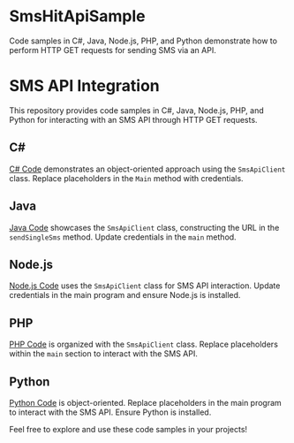 # SmsHitApiSample
Code samples in C#, Java, Node.js, PHP, and Python demonstrate how to perform HTTP GET requests for sending SMS via an API. 


# SMS API Integration

This repository provides code samples in C#, Java, Node.js, PHP, and Python for interacting with an SMS API through HTTP GET requests.

## C#

[C# Code](csharp/SmsApiClient.cs) demonstrates an object-oriented approach using the `SmsApiClient` class. Replace placeholders in the `Main` method with credentials.

## Java

[Java Code](java/SmsApiClient.java) showcases the `SmsApiClient` class, constructing the URL in the `sendSingleSms` method. Update credentials in the `main` method.

## Node.js

[Node.js Code](nodejs/smsApiClient.js) uses the `SmsApiClient` class for SMS API interaction. Update credentials in the main program and ensure Node.js is installed.

## PHP

[PHP Code](php/SmsApiClient.php) is organized with the `SmsApiClient` class. Replace placeholders within the `main` section to interact with the SMS API.

## Python

[Python Code](python/SmsApiClient.py) is object-oriented. Replace placeholders in the main program to interact with the SMS API. Ensure Python is installed.

Feel free to explore and use these code samples in your projects!
